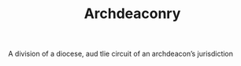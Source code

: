 ---
title: Archdeaconry
permalink: "/definitions/archdeaconry.html"
body: A division of a diocese, aud tlie circuit of an archdeacon’s jurisdiction
published_at: '2018-07-07'
layout: post
---